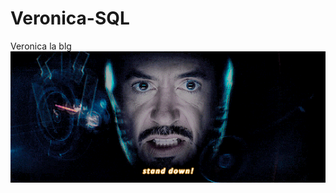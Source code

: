 # Veronica-SQL
Veronica la blg
![](https://raw.githubusercontent.com/nnnnnzo/Ressources/master/tumblr_nvei16hElA1qale1ao2_540-2.gif)
